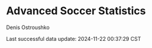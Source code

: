 # Advanced Soccer Statistics
Denis Ostroushko

<!-- gfm -->

Last successful data update: 2024-11-22 00:37:29 CST

